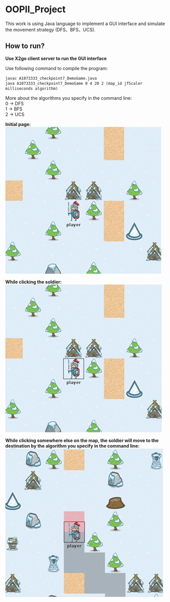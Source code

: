 # OOPII_Project

This work is using Java language to implement a GUI interface and simulate the movement strategy (DFS、BFS、UCS).

## How to run?

**Use X2go client server to run the GUI interface**

Use following command to compile the program:

    javac A1073333_checkpoint7_DemoGame.java
    java A1073333_checkpoint7_DemoGame 0 4 20 2 (map_id jfScaler milliseconds algorithm)
    
More about the algorithms you specify in the command line:<br>
0 -> DFS<br>
1 -> BFS<br>
2 -> UCS<br>
    
**Initial page:**<br>
![Alt text](https://github.com/wangjohn5507/OOPII_Project/blob/main/Resource/initial_page.png?raw=true)

**While clicking the soldier:**<br>
![Alt text](https://github.com/wangjohn5507/OOPII_Project/blob/main/Resource/click.png?raw=true)

**While clicking somewhere else on the map, the soldier will move to the destination by the algorithm you specify in the command line:**<br>
![Alt text](https://github.com/wangjohn5507/OOPII_Project/blob/main/Resource/move.png?raw=true)

    





